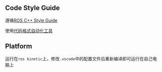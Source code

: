 ## Code Style Guide
遵循[ROS C++ Style Guide](http://wiki.ros.org/CppStyleGuide)

使用[代码格式自动化工具](https://github.com/PickNikRobotics/roscpp_code_format)

## Platform
运行在`ros kinetic`上，修改`.vscode`中的配置文件后重新编译即可运行在自己电脑上